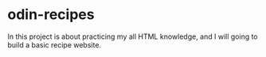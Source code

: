# odin-recipes
In this project is about practicing my all HTML knowledge, and I will going to build a basic recipe website.